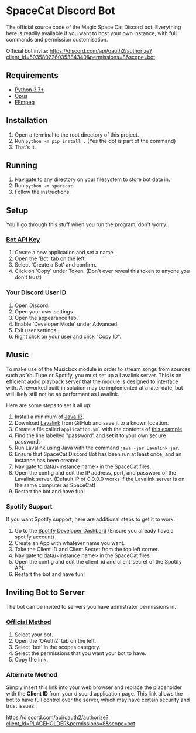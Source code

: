 # SpaceCat Discord Bot

The official source code of the Magic Space Cat Discord bot. Everything here is readily available if you want to host your own instance, with full commands and permission customisation.

Official bot invite: https://discord.com/api/oauth2/authorize?client_id=503580226035384340&permissions=8&scope=bot

## Requirements
-   [Python 3.7+](https://www.python.org/)
-   [Opus](https://www.opus-codec.org/)
-   [FFmpeg](https://www.ffmpeg.org/)

## Installation
1. Open a terminal to the root directory of this project.
2. Run `python -m pip install .` (Yes the dot is part of the command)
3. That's it.

## Running
1. Navigate to any directory on your filesystem to store bot data in.
2. Run `python -m spacecat`.
3. Follow the instructions.

## Setup
You'll go through this stuff when you run the program, don't worry.

### [Bot API Key](https://discordapp.com/developers/applications/)
1. Create a new application and set a name.
2. Open the 'Bot' tab on the left.
3. Select 'Create a Bot' and confirm.
4. Click on 'Copy' under Token.
(Don't ever reveal this token to anyone you don't trust)

### Your Discord User ID
1. Open Discord.
2. Open your user settings.
3. Open the appearance tab.
4. Enable 'Developer Mode' under Advanced.
5. Exit user settings.
6. Right click on your user and click "Copy ID".

## Music
To make use of the Musicbox module in order to stream songs from sources such as YouTube or Spotify, you must set up a
Lavalink server. This is an efficient audio playback server that the module is designed to interface with. A reworked 
built-in solution may be implemented at a later date, but will likely still not be as performant as Lavalink.

Here are some steps to set it all up:
1. Install a minimum of [Java 13](https://www.azul.com/downloads/?package=jdk#download-openjdk).
2. Download [Lavalink](https://github.com/freyacodes/Lavalink/releases) from GitHub and save it to a known location.
3. Create a file called `application.yml` with the contents of 
[this example](https://github.com/freyacodes/Lavalink/blob/master/LavalinkServer/application.yml.example)
4. Find the line labelled "password" and set it to your own secure password.
5. Run Lavalink using Java with the command `java -jar Lavalink.jar`.
6. Ensure that SpaceCat Discord Bot has been run at least once, and an instance has been created.
7. Navigate to data/\<instance name> in the SpaceCat files.
8. Open the config and edit the IP address, port, and password of the Lavalink server. 
(Default IP of 0.0.0.0 works if the Lavalink server is on the same computer as SpaceCat)
9. Restart the bot and have fun!

### Spotify Support
If you want Spotify support, here are additional steps to get it to work:
1. Go to the [Spotify Developer Dashbard](https://developer.spotify.com/dashboard/)
(Ensure you already have a spotify account)
2. Create an App with whatever name you want.
3. Take the Client ID and Client Secret from the top left corner.
4. Navigate to data/\<instance name> in the SpaceCat files.
5. Open the config and edit the client_id and client_secret of the Spotify API.
6. Restart the bot and have fun!

## Inviting Bot to Server
The bot can be invited to servers you have admistrator permissions in.

### [Official Method](https://discordapp.com/developers/applications/)
1. Select your bot.
2. Open the 'OAuth2' tab on the left.
3. Select 'bot' in the scopes category.
4. Select the permissions that you want your bot to have.
5. Copy the link.

### Alternate Method
Simply insert this link into your web browser and replace the placeholder with the **Client ID** from your discord application page. This link allows the bot to have full control over the server, which may have certain security and trust issues.

https://discord.com/api/oauth2/authorize?client_id=PLACEHOLDER&permissions=8&scope=bot
